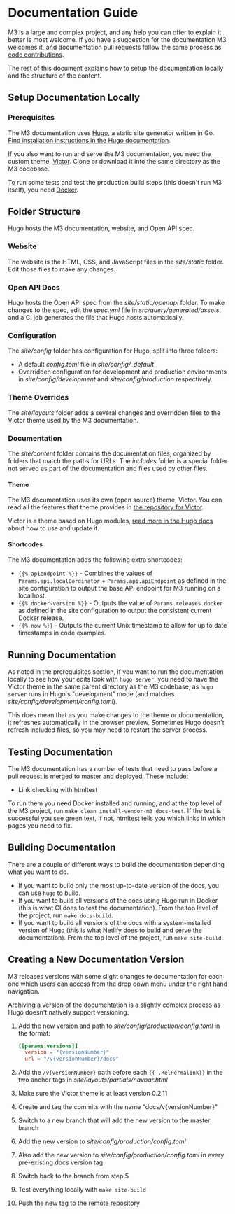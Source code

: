 # Documentation Guide

M3 is a large and complex project, and any help you can offer to explain it better is most welcome. If you have a suggestion for the documentation M3 welcomes it, and documentation pull requests follow the same process as [code contributions](CONTRIBUTING.md).

The rest of this document explains how to setup the documentation locally and the structure of the content.

## Setup Documentation Locally

### Prerequisites

The M3 documentation uses [Hugo](https://gohugo.io/), a static site generator written in Go. [Find installation instructions in the Hugo documentation](https://gohugo.io/getting-started/installing/).

If you also want to run and serve the M3 documentation, you need the custom theme, [Victor](https://github.com/chronosphereio/victor). Clone or download it into the same directory as the M3 codebase.

To run some tests and test the production build steps (this doesn't run M3 itself), you need [Docker](https://www.docker.com).

## Folder Structure

Hugo hosts the M3 documentation, website, and Open API spec.

### Website

The website is the HTML, CSS, and JavaScript files in the _site/static_ folder. Edit those files to make any changes.

### Open API Docs

Hugo hosts the Open API spec from the _site/static/openapi_ folder. To make changes to the spec, edit the _spec.yml_ file in _src/query/generated/assets_, and a CI job generates the file that Hugo hosts automatically.

### Configuration

The _site/config_ folder has configuration for Hugo, split into three folders:

-   A default  _config.toml_ file in _site/config/\_default_
-   Overridden configuration for development and production environments in _site/config/development_ and _site/config/production_ respectively.

### Theme Overrides

The _site/layouts_ folder adds a several changes and overridden files to the Victor theme used by the M3 documentation.

### Documentation

The _site/content_ folder contains the documentation files, organized by folders that match the paths for URLs. The _includes_ folder is a special folder not served as part of the documentation and files used by other files.

#### Theme

The M3 documentation uses its own (open source) theme, Victor. You can read all the features that theme provides in [the repository for Victor](https://github.com/chronosphereio/victor).

Victor is a theme based on Hugo modules, [read more in the Hugo docs](https://gohugo.io/hugo-modules/use-modules/) about how to use and update it.

#### Shortcodes

The M3 documentation adds the following extra shortcodes:

-   `{{% apiendpoint %}}` - Combines the values of `Params.api.localCordinator` + `Params.api.apiEndpoint` as defined in the site configuration to output the base API endpoint for M3 running on a localhost.
-   `{{% docker-version %}}` - Outputs the value of `Params.releases.docker` as defined in the site configuration to output the consistent current Docker release.
-   `{{% now %}}` - Outputs the current Unix timestamp to allow for up to date timestamps in code examples.

## Running Documentation

As noted in the prerequisites section, if you want to run the documentation locally to see how your edits look with `hugo server`, you need to have the Victor theme in the same parent directory as the M3 codebase, as `hugo server` runs in Hugo's "development" mode (and matches _site/config/development/config.toml_).

This does mean that as you make changes to the theme or documentation, it refreshes automatically in the browser preview. Sometimes Hugo doesn't refresh included files, so you may need to restart the server process.

## Testing Documentation

The M3 documentation has a number of tests that need to pass before a pull request is merged to master and deployed. These include:

-   Link checking with htmltest

To run them you need Docker installed and running, and at the top level of the M3 project, run `make clean install-vendor-m3 docs-test`. If the test is successful you see green text, if not, htmltest tells you which links in which pages you need to fix.

## Building Documentation

There are a couple of different ways to build the documentation depending what you want to do.

- If you want to build only the most up-to-date version of the docs, you can use `hugo` to build.
- If you want to build all versions of the docs using Hugo run in Docker (this is what CI does to test the documentation). From the top level of the project, run `make docs-build`.
- If you want to build all versions of the docs with a system-installed version of Hugo (this is what Netlify does to build and serve the documentation). From the top level of the project, run `make site-build`.

## Creating a New Documentation Version

M3 releases versions with some slight changes to documentation for each one which users can access from the drop down menu under the right hand navigation.

Archiving a version of the documentation is a slightly complex process as Hugo doesn't natively support versioning.

1.  Add the new version and path to _site/config/production/config.toml_ in the format:

    ```toml
    [[params.versions]]
      version = "{versionNumber}"
      url = "/v{versionNumber}/docs"
    ```
2.  Add the `/v{versionNumber}` path before each `{{ .RelPermalink}}` in the two anchor tags in _site/layouts/partials/navbar.html_
3.  Make sure the Victor theme is at least version 0.2.11
4.  Create and tag the commits with the name "docs/v{versionNumber}"
5.  Switch to a new branch that will add the new version to the master branch
6.  Add the new version to _site/config/production/config.toml_
7.  Also add the new version to _site/config/production/config.toml_ in every pre-existing docs version tag
8.  Switch back to the branch from step 5
9.  Test everything locally with `make site-build`
10. Push the new tag to the remote repository
